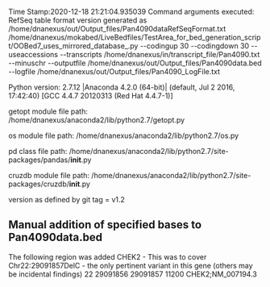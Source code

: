 Time Stamp:2020-12-18 21:21:04.935039
Command arguments executed:
RefSeq table format version generated as /home/dnanexus/out/Output_files/Pan4090dataRefSeqFormat.txt
/home/dnanexus/mokabed/LiveBedfiles/TestArea_for_bed_generation_script/OOBed7_uses_mirrored_database_.py --codingup 30 --codingdown 30 --useaccessions --transcripts /home/dnanexus/in/transcript_file/Pan4090.txt --minuschr --outputfile /home/dnanexus/out/Output_files/Pan4090data.bed --logfile /home/dnanexus/out/Output_files/Pan4090_LogFile.txt 

 Python version: 2.7.12 |Anaconda 4.2.0 (64-bit)| (default, Jul  2 2016, 17:42:40) 
[GCC 4.4.7 20120313 (Red Hat 4.4.7-1)]

 getopt module file path: /home/dnanexus/anaconda2/lib/python2.7/getopt.py

 os module file path: /home/dnanexus/anaconda2/lib/python2.7/os.py

 pd class file path: /home/dnanexus/anaconda2/lib/python2.7/site-packages/pandas/__init__.py

 cruzdb module file path: /home/dnanexus/anaconda2/lib/python2.7/site-packages/cruzdb/__init__.py

version as defined by git tag = v1.2


## Manual addition of specified bases to Pan4090data.bed

The following region was added CHEK2 - This was to cover Chr22:29091857DelC - the only pertinent variant in this gene (others may be incidental findings)
22	29091856	29091857	11200										CHEK2;NM_007194.3
